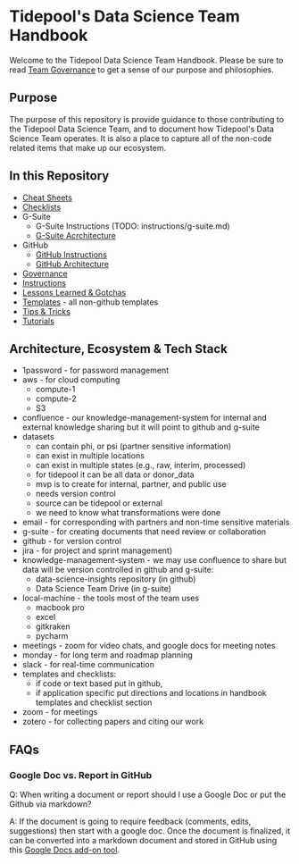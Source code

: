 # Tidepool's Data Science Team Handbook 
Welcome to the Tidepool Data Science Team Handbook. Please be sure to read [Team Governance](governance.md)
to get a sense of our purpose and philosophies. 

## Purpose
The purpose of this repository is provide guidance to those contributing to the Tidepool Data Science Team, 
and to document how Tidepool's Data Science Team operates. It is also a place to capture all of the non-code related
items that make up our ecosystem. 

## In this Repository
* [Cheat Sheets](cheat-sheets)
* [Checklists](checklists)
* G-Suite
    * G-Suite Instructions (TODO: instructions/g-suite.md)
    * [G-Suite Acrchitecture](g-suite-architecture)
* GitHub
    * [GitHub Instructions](instructions/github.md)
    * [GitHub Architecture](github-architecture) 
* [Governance](governance.md)
* [Instructions](instructions)
* [Lessons Learned & Gotchas](lessons-learned-and-gotchas)
* [Templates](templates) - all non-github templates
* [Tips & Tricks](tips-and-tricks.md)
* [Tutorials](tutorials)

## Architecture, Ecosystem & Tech Stack
* 1password - for password management
* aws - for cloud computing
    * compute-1
    * compute-2
    * S3
* confluence - our knowledge-management-system for internal and external knowledge sharing 
but it will point to github and g-suite
* datasets
    * can contain phi, or psi (partner sensitive information)
    * can exist in multiple locations
    * can exist in multiple states (e.g., raw, interim, processed)
    * for tidepool it can be all data or donor_data
    * mvp is to create for internal, partner, and public use
    * needs version control
    * source can be tidepool or external
    * we need to know what transformations were done
* email - for corresponding with partners and non-time sensitive materials
* g-suite - for creating documents that need review or collaboration
* github - for version control
* jira - for project and sprint management)
* knowledge-management-system - we may use confluence to share 
but data will be version controlled in github and g-suite:
    * data-science-insights repository (in github)
    * Data Science Team Drive (in g-suite)
* local-machine - the tools most of the team uses
    * macbook pro
    * excel
    * gitkraken
    * pycharm
* meetings - zoom for video chats, and google docs for meeting notes
* monday - for long term and roadmap planning
* slack - for real-time communication
* templates and checklists:
    * if code or text based put in github, 
    * if application specific put directions and locations in handbook templates and checklist section
* zoom - for meetings
* zotero - for collecting papers and citing our work

## FAQs

### Google Doc vs. Report in GitHub
Q: When writing a document or report should I use a Google Doc or put the Github via markdown?

A: If the document is going to require feedback (comments, edits, suggestions) then start with a google doc.
Once the document is finalized, it can be converted into a markdown document and stored in GitHub using this
[Google Docs add-on tool](https://gsuite.google.com/marketplace/app/docs_to_markdown/700168918607).
